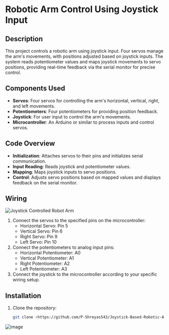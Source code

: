 # Robotic Arm Control Using Joystick Input

## Description

This project controls a robotic arm using joystick input. Four servos manage the arm's movements, with positions adjusted based on joystick inputs. The system reads potentiometer values and maps joystick movements to servo positions, providing real-time feedback via the serial monitor for precise control.

## Components Used

- **Servos**: Four servos for controlling the arm's horizontal, vertical, right, and left movements.
- **Potentiometers**: Four potentiometers for providing position feedback.
- **Joystick**: For user input to control the arm's movements.
- **Microcontroller**: An Arduino or similar to process inputs and control servos.

## Code Overview

- **Initialization**: Attaches servos to their pins and initializes serial communication.
- **Input Reading**: Reads joystick and potentiometer values.
- **Mapping**: Maps joystick inputs to servo positions.
- **Control**: Adjusts servo positions based on mapped values and displays feedback on the serial monitor.

## Wiring
![Joystick Controlled Robot Arm](https://github.com/user-attachments/assets/2914ff61-ba5a-4a3f-89ec-75772b6fea04)
1. Connect the servos to the specified pins on the microcontroller:
   - Horizontal Servo: Pin 5
   - Vertical Servo: Pin 6
   - Right Servo: Pin 9
   - Left Servo: Pin 10
2. Connect the potentiometers to analog input pins:
   - Horizontal Potentiometer: A0
   - Vertical Potentiometer: A1
   - Right Potentiometer: A2
   - Left Potentiometer: A3
3. Connect the joystick to the microcontroller according to your specific wiring setup.

## Installation

1. Clone the repository:
   ```bash
   git clone <https://github.com/P-Shreyas543/Joystick-Based-Robotic-Arm-Control-System/tree/main>

![image](https://github.com/user-attachments/assets/7aeafe79-b6d5-49e4-a5eb-d6f6980a17eb)

